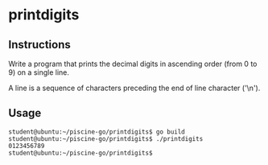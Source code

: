 # printdigits

## Instructions

Write a program that prints the decimal digits in ascending order (from 0 to 9) on a single line.

A line is a sequence of characters preceding the end of line character ('\n').

## Usage

```
student@ubuntu:~/piscine-go/printdigits$ go build
student@ubuntu:~/piscine-go/printdigits$ ./printdigits
0123456789
student@ubuntu:~/piscine-go/printdigits$
```